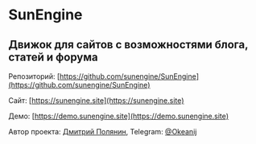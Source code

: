 # SunEngine

## Движок для сайтов с возможностями блога, статей и форума

Репозиторий: [https://github.com/sunengine/SunEngine](https://github.com/sunengine/SunEngine)

Сайт: [https://sunengine.site](https://sunengine.site)

Демо: [https://demo.sunengine.site](https://demo.sunengine.site)

Автор проекта: [Дмитрий Полянин](https://sunengine.site/user/okeanij), Telegram: [@Okeanij](https://t.me/Okeanij)
